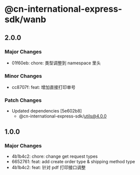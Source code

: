 # @cn-international-express-sdk/wanb

## 2.0.0

### Major Changes

- 01f60eb: chore: 类型调整到 namespace 里头

### Minor Changes

- cc8707f: feat: 增加直接打印单号

### Patch Changes

- Updated dependencies [5e602b8]
  - @cn-international-express-sdk/utils@4.0.0

## 1.0.0

### Major Changes

- 4b1b4c2: chore: change get request types
- 6652761: feat: add create order type & shipping method type
- 4b1b4c2: feat: 针对 pdf 打印接口调整

